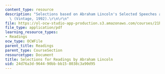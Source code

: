 ```yaml
---
content_type: resource
description: "Selections based on Abraham Lincoln's Selected Speeches and Writings\
  \ (Vintage, 1992).\r\n\r\n"
file: https://ol-ocw-studio-app-production.s3.amazonaws.com/courses/21h-105-american-classics-fall-2002/24d76a3d964490bbbb158038c3a90d95_am_classics_linadings_10_02.pdf
file_type: application/pdf
learning_resource_types:
- Readings
ocw_type: OCWFile
parent_title: Readings
parent_type: CourseSection
resourcetype: Document
title: Selections for Readings by Abraham Lincoln
uid: 24d76a3d-9644-90bb-bb15-8038c3a90d95
---
```

